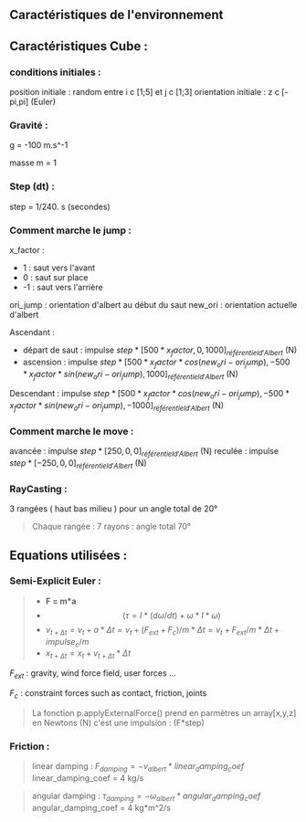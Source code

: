## Caractéristiques de l'environnement


## Caractéristiques Cube :

### conditions initiales :
position initiale : random entre i c [1;5] et j c [1;3]
orientation initiale : z c [-pi,pi] (Euler)


### Gravité : 
g = -100 m.s^-1

masse m = 1 

### Step (dt) : 
step = 1/240. s (secondes)


### Comment marche le jump :
x_factor : 
- 1 : saut vers l'avant
- 0 : saut sur place
- -1 : saut vers l'arrière

ori_jump : orientation d'albert au début du saut
new_ori : orientation actuelle d'albert

Ascendant :
- départ de saut : impulse $step * [500 * x_factor,0,1000]_{référentiel d'Albert}$ (N)
- ascension : impulse $step * [500 * x_factor * cos(new_ori - ori_jump), -500 * x_factor * sin(new_ori - ori_jump), 1000]_{référentiel d'Albert}$ (N)

Descendant : impulse $step * [500 * x_factor * cos(new_ori - ori_jump), -500 * x_factor * sin(new_ori - ori_jump), -1000]_{référentiel d'Albert}$ (N)

### Comment marche le move : 
avancée : impulse $step * [250,0,0]_{référentiel d'Albert}$ (N)
reculée : impulse $step * [-250,0,0]_{référentiel d'Albert}$ (N)

### RayCasting : 
3 rangées ( haut bas milieu ) pour un angle total de 20°

> Chaque rangée : 7 rayons : angle total 70°


## Equations utilisées : 

### Semi-Explicit Euler :
> - **F = m*a**
> - $$(τ = I * (dω/dt) + ω * I*ω)$$
> - $v_{t+Δt} = v_t + a * Δt = v_t + (F_{ext} + F_c)/m * Δt = v_t + F_{ext}/m * Δt + impulse_c/m$
> - $x_{t+Δt} = x_t + v_{t+Δt}*Δt$
>
$F_{ext}$ : gravity, wind force field, user forces ...

$F_c$ : constraint forces such as contact, friction, joints

> La fonction p.applyExternalForce() prend en parmètres un array[x,y,z] en Newtons (N)
> c'est une impulsion : (F*step)

### Friction : 

> linear damping : $F_{damping} = - v_{albert} * linear_damping_coef$
> linear_damping_coef = 4 kg/s

> angular damping : $τ_{damping} = - ω_{albert} * angular_damping_coef$
> angular_damping_coef = 4 kg*m^2/s

